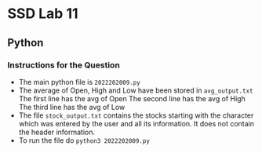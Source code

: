 # SSD Lab 11
## Python

### Instructions for the Question
- The main python file is ```2022202009.py```
- The average of Open, High and Low have been stored in ```avg_output.txt```
    The first line has the avg of Open
    The second line has the avg of High
    The third line has the avg of Low
- The file ```stock_output.txt``` contains the stocks starting with the character which was entered by the user and all its information. It does not contain the header information.
- To run the file do ```python3 2022202009.py```